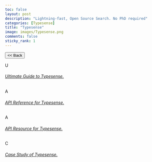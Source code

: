 ```yaml
---
toc: false
layout: post
description: "Lightning-fast, Open Source Search. No PhD required"
categories: [Typesense]
title: "Typesense"
image: images/Typesense.png
comments: false
sticky_rank: 1
---
```


<button class="back-button" onclick="window.history.back()"><< Back</button>

<div class="bg-light py-5 service-5">
   <div class="container">
      <!-- Row  -->
      <div class="row">
         <!-- Column -->
         <div class="col-md-4 wrap-service5-box">
            <div class="card card-shadow border-0 mb-4">
               <div class="card-body d-flex">
                  <div class="mr-4 mb-2 text-success-gradiant icon-size">U</div>
                  <div class="">
                     <h6 class="font-weight-medium"><a href="https://aviyeldevrel.github.io/Aviyel-Blogs-Review/ultimate-guide/" class="linking">Ultimate Guide to Typesense.</a></h6>
                  </div>
               </div>
            </div>
         </div>
         <!--  -->
         <!-- Column -->
         <div class="col-md-4 wrap-service5-box">
            <div class="card card-shadow border-0 mb-4">
               <div class="card-body d-flex">
                  <div class="mr-4 mb-2 text-success-gradiant icon-size">A</div>
                  <div class="">
                     <h6 class="font-weight-medium"><a href="https://aviyeldevrel.github.io/Aviyel-Blogs-Review/api-refrence-typesense/" class="linking">API Reference for Typesense.</a></h6>
                  </div>
               </div>
            </div>
         </div>
         <!--  -->
         <!-- Column -->
         <div class="col-md-4 wrap-service5-box">
            <div class="card card-shadow border-0 mb-4">
               <div class="card-body d-flex">
                  <div class="mr-4 mb-2 text-success-gradiant icon-size">A</div>
                  <div class="">
                     <h6 class="font-weight-medium"><a href="https://aviyeldevrel.github.io/Aviyel-Blogs-Review/api-resources-typesense/" class="linking">API Resource for Typesense.</a></h6>
                  </div>
               </div>
            </div>
         </div>
         <!--  -->
         <!-- Column -->
         <div class="col-md-4 wrap-service5-box">
            <div class="card card-shadow border-0 mb-4">
               <div class="card-body d-flex">
                  <div class="mr-4 mb-2 text-success-gradiant icon-size">C</div>
                  <div class="">
                     <h6 class="font-weight-medium"><a href="https://aviyeldevrel.github.io/Aviyel-Blogs-Review/case-study-of-typesense/" class="linking">Case Study of Typesense.</a></h6>
                  </div>
               </div>
            </div>
         </div>
         <!--  -->
      </div>
   </div>
</div>
